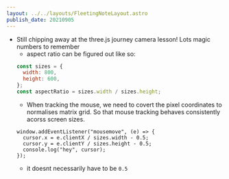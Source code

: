 ```yaml
---
layout: ../../layouts/FleetingNoteLayout.astro
publish_date: 20210905
---
```


- Still chipping away at the three.js journey camera lesson! Lots magic numbers to remember
  - aspect ratio can be figured out like so:
  ```js
  const sizes = {
    width: 800,
    height: 600,
  };
  const aspectRatio = sizes.width / sizes.height;
  ```
  - When tracking the mouse, we need to covert the pixel coordinates to normalises matrix grid. So that mouse tracking behaves consistently acorss screen sizes.
  ```
  window.addEventListener("mousemove", (e) => {
    cursor.x = e.clientX / sizes.width - 0.5;
    cursor.y = e.clientY / sizes.height - 0.5;
    console.log("hey", cursor);
  });
  ```
  - it doesnt necessarily have to be `0.5`
